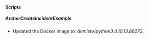
#### Scripts

##### ArcherCreateIncidentExample

- Updated the Docker image to: *demisto/python3:3.10.13.86272*.

